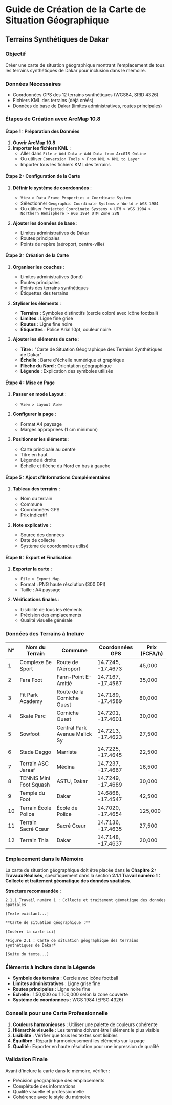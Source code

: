 # Guide de Création de la Carte de Situation Géographique
## Terrains Synthétiques de Dakar

### Objectif
Créer une carte de situation géographique montrant l'emplacement de tous les terrains synthétiques de Dakar pour inclusion dans le mémoire.

### Données Nécessaires
- Coordonnées GPS des 12 terrains synthétiques (WGS84, SRID 4326)
- Fichiers KML des terrains (déjà créés)
- Données de base de Dakar (limites administratives, routes principales)

### Étapes de Création avec ArcMap 10.8

#### Étape 1 : Préparation des Données
1. **Ouvrir ArcMap 10.8**
2. **Importer les fichiers KML** :
   - Aller dans `File > Add Data > Add Data from ArcGIS Online`
   - Ou utiliser `Conversion Tools > From KML > KML to Layer`
   - Importer tous les fichiers KML des terrains

#### Étape 2 : Configuration de la Carte
1. **Définir le système de coordonnées** :
   - `View > Data Frame Properties > Coordinate System`
   - Sélectionner `Geographic Coordinate Systems > World > WGS 1984`
   - Ou utiliser `Projected Coordinate Systems > UTM > WGS 1984 > Northern Hemisphere > WGS 1984 UTM Zone 28N`

2. **Ajouter les données de base** :
   - Limites administratives de Dakar
   - Routes principales
   - Points de repère (aéroport, centre-ville)

#### Étape 3 : Création de la Carte
1. **Organiser les couches** :
   - Limites administratives (fond)
   - Routes principales
   - Points des terrains synthétiques
   - Étiquettes des terrains

2. **Styliser les éléments** :
   - **Terrains** : Symboles distinctifs (cercle coloré avec icône football)
   - **Limites** : Ligne fine grise
   - **Routes** : Ligne fine noire
   - **Étiquettes** : Police Arial 10pt, couleur noire

3. **Ajouter les éléments de carte** :
   - **Titre** : "Carte de Situation Géographique des Terrains Synthétiques de Dakar"
   - **Échelle** : Barre d'échelle numérique et graphique
   - **Flèche du Nord** : Orientation géographique
   - **Légende** : Explication des symboles utilisés

#### Étape 4 : Mise en Page
1. **Passer en mode Layout** :
   - `View > Layout View`

2. **Configurer la page** :
   - Format A4 paysage
   - Marges appropriées (1 cm minimum)

3. **Positionner les éléments** :
   - Carte principale au centre
   - Titre en haut
   - Légende à droite
   - Échelle et flèche du Nord en bas à gauche

#### Étape 5 : Ajout d'Informations Complémentaires
1. **Tableau des terrains** :
   - Nom du terrain
   - Commune
   - Coordonnées GPS
   - Prix indicatif

2. **Note explicative** :
   - Source des données
   - Date de collecte
   - Système de coordonnées utilisé

#### Étape 6 : Export et Finalisation
1. **Exporter la carte** :
   - `File > Export Map`
   - Format : PNG haute résolution (300 DPI)
   - Taille : A4 paysage

2. **Vérifications finales** :
   - Lisibilité de tous les éléments
   - Précision des emplacements
   - Qualité visuelle générale

### Données des Terrains à Inclure

| N° | Nom du Terrain | Commune | Coordonnées GPS | Prix (FCFA/h) |
|----|----------------|---------|-----------------|----------------|
| 1 | Complexe Be Sport | Route de l'Aéroport | 14.7245, -17.4673 | 45,000 |
| 2 | Fara Foot | Fann-Point E-Amitié | 14.7167, -17.4567 | 35,000 |
| 3 | Fit Park Academy | Route de la Corniche Ouest | 14.7189, -17.4589 | 80,000 |
| 4 | Skate Parc | Corniche Ouest | 14.7201, -17.4601 | 30,000 |
| 5 | Sowfoot | Central Park Avenue Malick Sy | 14.7213, -17.4623 | 27,500 |
| 6 | Stade Deggo | Marriste | 14.7225, -17.4645 | 22,500 |
| 7 | Terrain ASC Jaraaf | Médina | 14.7237, -17.4667 | 16,500 |
| 8 | TENNIS Mini Foot Squash | ASTU, Dakar | 14.7249, -17.4689 | 30,000 |
| 9 | Temple du Foot | Dakar | 14.6868, -17.4547 | 42,500 |
| 10 | Terrain École Police | École de Police | 14.7020, -17.4654 | 125,000 |
| 11 | Terrain Sacré Cœur | Sacré Cœur | 14.7136, -17.4635 | 27,500 |
| 12 | Terrain Thia | Dakar | 14.7148, -17.4637 | 20,000 |

### Emplacement dans le Mémoire

La carte de situation géographique doit être placée dans le **Chapitre 2 : Travaux Réalisés**, spécifiquement dans la section **2.1.1 Travail numéro 1 : Collecte et traitement géomatique des données spatiales**.

**Structure recommandée :**

```
2.1.1 Travail numéro 1 : Collecte et traitement géomatique des données spatiales

[Texte existant...]

**Carte de situation géographique :**

[Insérer la carte ici]

*Figure 2.1 : Carte de situation géographique des terrains synthétiques de Dakar*

[Suite du texte...]
```

### Éléments à Inclure dans la Légende

- **Symbole des terrains** : Cercle avec icône football
- **Limites administratives** : Ligne grise fine
- **Routes principales** : Ligne noire fine
- **Échelle** : 1:50,000 ou 1:100,000 selon la zone couverte
- **Système de coordonnées** : WGS 1984 (EPSG:4326)

### Conseils pour une Carte Professionnelle

1. **Couleurs harmonieuses** : Utiliser une palette de couleurs cohérente
2. **Hiérarchie visuelle** : Les terrains doivent être l'élément le plus visible
3. **Lisibilité** : Vérifier que tous les textes sont lisibles
4. **Équilibre** : Répartir harmonieusement les éléments sur la page
5. **Qualité** : Exporter en haute résolution pour une impression de qualité

### Validation Finale

Avant d'inclure la carte dans le mémoire, vérifier :
- Précision géographique des emplacements
- Complétude des informations
- Qualité visuelle et professionnelle
- Cohérence avec le style du mémoire 